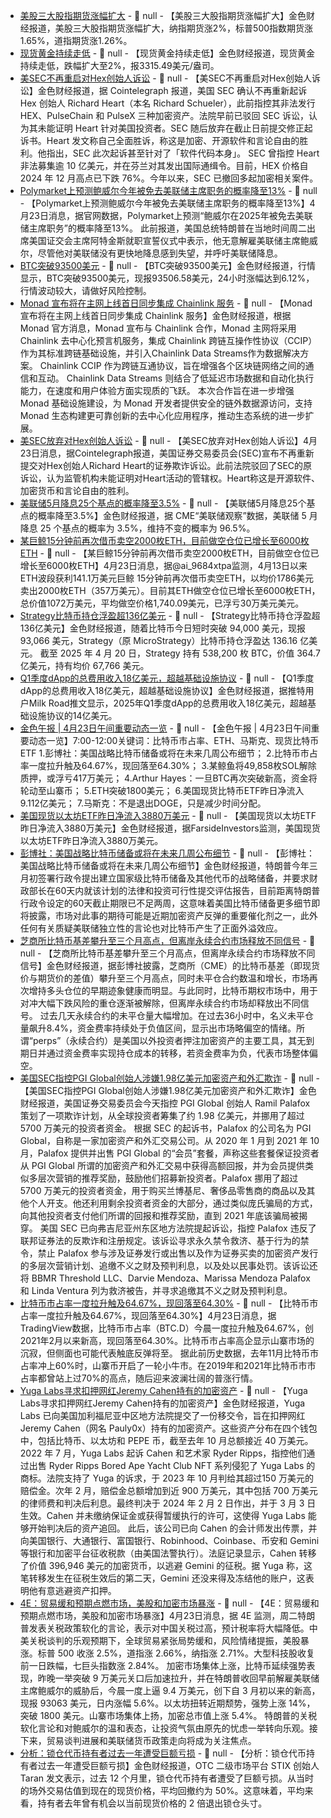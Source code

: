 - [美股三大股指期货涨幅扩大]() - 📰 null - 【美股三大股指期货涨幅扩大】金色财经报道，美股三大股指期货涨幅扩大，纳指期货涨2%，标普500指数期货涨1.65%，道指期货涨1.26%。
- [现货黄金持续走低]() - 📰 null - 【现货黄金持续走低】金色财经报道，现货黄金持续走低，跌幅扩大至2%，报3315.49美元/盎司。
- [美SEC不再重启对Hex创始人诉讼](https://cointelegraph.com/news/sec-wont-retry-fraud-case-against-hex-richard-heart) - 📰 null - 【美SEC不再重启对Hex创始人诉讼】金色财经报道，据 Cointelegraph 报道，美国 SEC 确认不再重新起诉 Hex 创始人 Richard Heart（本名 Richard Schueler），此前指控其非法发行 HEX、PulseChain 和 PulseX 三种加密资产。法院早前已驳回 SEC 诉讼，认为其未能证明 Heart 针对美国投资者。SEC 随后放弃在截止日前提交修正起诉书。Heart 发文称自己全面胜诉，称这是加密、开源软件和言论自由的胜利。他指出，SEC 此次起诉甚至针对了「软件代码本身」。 
SEC 曾指控 Heart 非法募集逾 10 亿美元，并在芬兰对其发出国际通缉令。目前，HEX 价格自 2024 年 12 月高点已下跌 76%。今年以来，SEC 已撤回多起加密相关案件。
- [Polymarket上预测鲍威尔今年被免去美联储主席职务的概率降至13%]() - 📰 null - 【Polymarket上预测鲍威尔今年被免去美联储主席职务的概率降至13%】4月23日消息，据官网数据，Polymarket上预测“鲍威尔在2025年被免去美联储主席职务”的概率降至13%。 
此前报道，美国总统特朗普在当地时间周二出席美国证交会主席阿特金斯就职宣誓仪式中表示，他无意解雇美联储主席鲍威尔，尽管他对美联储没有更快地降息感到失望，并呼吁美联储降息。
- [BTC突破93500美元]() - 📰 null - 【BTC突破93500美元】金色财经报道，行情显示，BTC突破93500美元，现报93506.58美元，24小时涨幅达到6.12%，行情波动较大，请做好风险控制。
- [Monad 宣布将在主网上线首日同步集成 Chainlink 服务]() - 📰 null - 【Monad 宣布将在主网上线首日同步集成 Chainlink 服务】金色财经报道，根据 Monad 官方消息，Monad 宣布与 Chainlink 合作，Monad 主网将采用 Chainlink 去中心化预言机服务，集成 Chainlink 跨链互操作性协议（CCIP）作为其标准跨链基础设施，并引入Chainlink Data Streams作为数据解决方案。 
Chainlink CCIP 作为跨链互通协议，旨在增强各个区块链网络之间的通信和互动。 Chainlink Data Streams 则结合了低延迟市场数据和自动化执行能力，在速度和用户体验方面实现质的飞跃。 
本次合作旨在进一步增强 Monad 基础设施建设，为 Monad 开发者提供安全的链外数据源访问，支持 Monad 生态构建更可靠创新的去中心化应用程序，推动生态系统的进一步扩展。
- [美SEC放弃对Hex创始人诉讼]() - 📰 null - 【美SEC放弃对Hex创始人诉讼】4月23日消息，据Cointelegraph报道，美国证券交易委员会(SEC)宣布不再重新提交对Hex创始人Richard Heart的证券欺诈诉讼。此前法院驳回了SEC的原诉讼，认为监管机构未能证明对Heart活动的管辖权。Heart称这是开源软件、加密货币和言论自由的胜利。
- [美联储5月降息25个基点的概率降至3.5%](https://www.cmegroup.com/cn-s/markets/interest-rates/cme-fedwatch-tool.html) - 📰 null - 【美联储5月降息25个基点的概率降至3.5%】金色财经报道，据 CME“美联储观察”数据，美联储 5 月降息 25 个基点的概率为 3.5%，维持不变的概率为 96.5%。
- [某巨鲸15分钟前再次借币卖空2000枚ETH，目前做空仓位已增长至6000枚ETH]() - 📰 null - 【某巨鲸15分钟前再次借币卖空2000枚ETH，目前做空仓位已增长至6000枚ETH】4月23日消息，据@ai_9684xtpa监测，4月13日以来ETH波段获利141.1万美元巨鲸 15分钟前再次借币卖空ETH，以均价1786美元卖出2000枚ETH（357万美元）。目前其ETH做空仓位已增长至6000枚ETH，总价值1072万美元，平均做空价格1,740.09美元，已浮亏30万美元美元。
- [Strategy比特币持仓浮盈超136亿美元]() - 📰 null - 【Strategy比特币持仓浮盈超136亿美元】金色财经报道，随着比特币今日短时突破 94,000 美元，现报 93,066 美元，Strategy（原 MicroStrategy）比特币持仓浮盈达 136.16 亿美元。 
截至 2025 年 4 月 20 日，Strategy 持有 538,200 枚 BTC，价值 364.7 亿美元，持有均价 67,766 美元。
- [Q1季度dApp的总费用收入18亿美元，超越基础设施协议](https://x.com/MilkRoadDaily/status/1911472712859717772) - 📰 null - 【Q1季度dApp的总费用收入18亿美元，超越基础设施协议】金色财经报道，据推特用户Milk Road推文显示，2025年Q1季度dApp的总费用收入18亿美元，超越基础设施协议的14亿美元。
- [金色午报 | 4月23日午间重要动态一览]() - 📰 null - 【金色午报 | 4月23日午间重要动态一览】7:00-12:00关键词：比特币市占率、ETH、马斯克、现货比特币ETF 
1.彭博社：美国战略比特币储备或将在未来几周公布细节； 
2.比特币市占率一度拉升触及64.67%，现回落至64.30%； 
3.某鲸鱼将49,858枚SOL解除质押，或浮亏417万美元； 
4.Arthur Hayes：一旦BTC再次突破新高，资金将轮动至山寨币； 
5.ETH突破1800美元； 
6.美国现货比特币ETF昨日净流入9.112亿美元； 
7.马斯克：不是退出DOGE，只是减少时间分配。
- [美国现货以太坊ETF昨日净流入3880万美元]() - 📰 null - 【美国现货以太坊ETF昨日净流入3880万美元】金色财经报道，据FarsideInvestors监测，美国现货以太坊ETF昨日净流入3880万美元。
- [彭博社：美国战略比特币储备或将在未来几周公布细节](https://www.bloomberg.com/news/articles/2025-04-22/bitcoin-rallies-20-during-market-turmoil-to-diverge-from-tech) - 📰 null - 【彭博社：美国战略比特币储备或将在未来几周公布细节】金色财经报道，特朗普今年三月初签署行政令提出建立国家级比特币储备及其他代币的战略储备，并要求财政部长在60天内就该计划的法律和投资可行性提交评估报告，目前距离特朗普行政令设定的60天截止期限已不足两周，这意味着美国比特币储备更多细节即将披露，市场对此事的期待可能是近期加密资产反弹的重要催化剂之一，此外任何有关质疑美联储独立性的言论也对比特币产生了正面外溢效应。
- [芝商所比特币基差攀升至三个月高点，但离岸永续合约市场释放不同信号](https://www.bloomberg.com/news/articles/2025-04-22/bitcoin-rallies-20-during-market-turmoil-to-diverge-from-tech) - 📰 null - 【芝商所比特币基差攀升至三个月高点，但离岸永续合约市场释放不同信号】金色财经报道，据彭博社披露，芝商所（CME）的比特币基差（即现货价与期货价的差值）攀升至三个月高点，同时未平仓合约数温和增长，市场再次增持多头仓位的早期迹象健康而明显。与此同时，比特币期权市场中，用于对冲大幅下跌风险的重仓逐渐被解除，但离岸永续合约市场却释放出不同信号。 
过去几天永续合约的未平仓量大幅增加。在过去36小时中，名义未平仓量飙升8.4%，资金费率持续处于负值区间，显示出市场略偏空的情绪。所谓“perps”（永续合约）是美国以外投资者押注加密资产的主要工具，其无到期日并通过资金费率实现持仓成本的转移，若资金费率为负，代表市场整体偏空。
- [美国SEC指控PGI Global创始人涉嫌1.98亿美元加密资产和外汇欺诈](https://www.sec.gov/newsroom/press-releases/2025-69) - 📰 null - 【美国SEC指控PGI Global创始人涉嫌1.98亿美元加密资产和外汇欺诈】金色财经报道，美国证券交易委员会今天指控 PGI Global 创始人 Ramil Palafox 策划了一项欺诈计划，从全球投资者筹集了约 1.98 亿美元，并挪用了超过 5700 万美元的投资者资金。 
根据 SEC 的起诉书，Palafox 的公司名为 PGI Global，自称是一家加密资产和外汇交易公司。从 2020 年 1 月到 2021 年 10 月，Palafox 提供并出售 PGI Global 的“会员”套餐，声称这些套餐保证投资者从 PGI Global 所谓的加密资产和外汇交易中获得高额回报，并为会员提供类似多层次营销的推荐奖励，鼓励他们招募新投资者。Palafox 挪用了超过 5700 万美元的投资者资金，用于购买兰博基尼、奢侈品零售商的商品以及其他个人开支。他还利用剩余投资者资金的大部分，通过类似庞氏骗局的方式，向其他投资者支付他们所谓的回报和推荐奖励，直到 2021 年底该骗局被揭穿。 
美国 SEC 已向弗吉尼亚州东区地方法院提起诉讼，指控 Palafox 违反了联邦证券法的反欺诈和注册规定。该诉讼寻求永久禁令救济、基于行为的禁令，禁止 Palafox 参与涉及证券发行或出售以及作为证券买卖的加密资产发行的多层次营销计划、追缴不义之财及预判利息，以及处以民事处罚。该诉讼还将 BBMR Threshold LLC、Darvie Mendoza、Marissa Mendoza Palafox 和 Linda Ventura 列为救济被告，并寻求追缴其不义之财及预判利息。
- [比特币市占率一度拉升触及64.67%，现回落至64.30%]() - 📰 null - 【比特币市占率一度拉升触及64.67%，现回落至64.30%】4月23日消息，据TradingView数据，比特币市占率（BTC.D）今晨一度拉升触及64.67%，创2021年2月以来新高，现回落至64.30%。比特币市占率高企显示山寨市场的沉寂，但侧面也可能代表触底反弹将至。 
据此前历史数据，去年11月比特币市占率冲上60%时，山寨币开启了一轮小牛市。在2019年和2021年比特币市市占率都曾站上过70%的高点，随后迎来波澜壮阔的普涨行情。
- [Yuga Labs寻求扣押网红Jeremy Cahen持有的加密资产](https://decrypt.co/315871/yuga-labs-demands-400k-influencers-crypto-wallets-nft-lawsuit) - 📰 null - 【Yuga Labs寻求扣押网红Jeremy Cahen持有的加密资产】金色财经报道，Yuga Labs 已向美国加利福尼亚中区地方法院提交了一份移交令，旨在扣押网红 Jeremy Cahen（网名 Pauly0x）持有的加密资产。这些资产分布在四个钱包中，包括比特币、以太坊和 PEPE 币，截至去年 10 月总额接近 40 万美元。 
2022 年 7 月，Yuga Labs 起诉 Cahen 和艺术家 Ryder Ripps，指控他们通过出售 Ryder Ripps Bored Ape Yacht Club NFT 系列侵犯了 Yuga Labs 的商标。法院支持了 Yuga 的诉求，于 2023 年 10 月判给其超过150 万美元的赔偿金。次年 2 月，赔偿金总额增加到近 900 万美元，其中包括 700 万美元的律师费和判决后利息。最终判决于 2024 年 2 月 2 日作出，并于 3 月 3 日生效。Cahen 并未缴纳保证金或获得暂缓执行的许可，这使得 Yuga Labs 能够开始判决后的资产追回。 
此后，该公司已向 Cahen 的会计师发出传票，并向美国银行、大通银行、富国银行、Robinhood、Coinbase、币安和 Gemini 等银行和加密平台征收税款（由美国法警执行）。法庭记录显示，Cahen 转移了价值 396,946 美元的加密货币，以逃避 Gemini 的征税。据 Yuga 称，这笔转移发生在征税生效后的第二天，Gemini 还没来得及冻结他的账户，这表明他有意逃避资产扣押。
- [4E：贸易缓和预期点燃市场，美股和加密市场暴涨]() - 📰 null - 【4E：贸易缓和预期点燃市场，美股和加密市场暴涨】4月23日消息，据 4E 监测，周二特朗普发表关税政策软化的言论，表示对中国关税过高，预计税率将大幅降低。中美关税谈判的乐观预期下，全球贸易紧张局势缓和，风险情绪提振，美股暴涨。标普 500 收涨 2.5%，道指涨 2.66%，纳指涨 2.71%。大型科技股收复前一日跌幅，七巨头指数涨 2.84%。 
加密市场集体上涨，比特币延续强势表现，昨晚一举突破 9 万美元关口后加速拉升，并在特朗普收回早前解雇美联储主席鲍威尔的威胁后，今晨一度上逼 9.4 万美元，创下自 3 月初以来的新高，现报 93063 美元，日内涨幅 5.6%。以太坊扭转近期颓势，强势上涨 14%，突破 1800 美元。山寨市场集体上扬，加密总市值上涨 5.4%。 
特朗普的关税软化言论和对鲍威尔的温和表态，让投资气氛由原先的忧虑一举转向乐观。接下来，贸易谈判进展和美联储货币政策走向将成为关注焦点。
- [分析：锁仓代币持有者过去一年遭受巨额亏损](https://x.com/Taran_ss/status/1914715638247120952) - 📰 null - 【分析：锁仓代币持有者过去一年遭受巨额亏损】金色财经报道，OTC 二级市场平台 STIX 创始人 Taran 发文表示，过去 12 个月里，锁仓代币持有者遭受了巨额亏损。从当时的场外交易估值到现在的现货价格，平均回撤约为 50%。这意味着，平均来看，持有者去年曾有机会以当前现货价格的 2 倍退出锁仓头寸。
